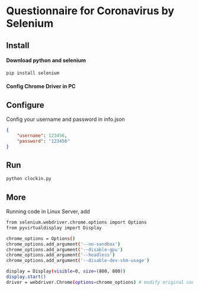 # Questionnaire for Coronavirus by Selenium

## Install

#### Download python and selenium

```bash
pip install selenium
```

#### Config Chrome Driver in PC

## Configure

Config your username and password in info.json

```json
{
    "username": 123456,
    "password": "123456"
}
```

## Run

```bash
python clockin.py
```

## More

Running code in Linux Server, add

```bash
from selenium.webdriver.chrome.options import Options
from pyvirtualdisplay import Display

chrome_options = Options()
chrome_options.add_argument('--no-sandbox')
chrome_options.add_argument('--disable-gpu')
chrome_options.add_argument('--headless')
chrome_options.add_argument('--disable-dev-shm-usage')

display = Display(visible=0, size=(800, 800))
display.start()
driver = webdriver.Chrome(options=chrome_options) # modify original code
```

